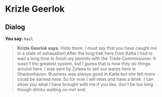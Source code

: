 # Krizle Geerlok


## Dialog

**You say:** `hail`



>**Krizle Geerlok says:** Hello there.  I must say that you have caught me in a state of exhaustion!  After the long trek here from Katta I had to wait a long time to finish my permits with the Trade Commissioner.  It wasn't the greatest system, but I guess that is how they do things around here.  I was sent by Zyleea to sell our wares here in Shadowhaven.  Business was always good in Katta but she felt more could be earned here.  So for now I will relax and have a drink.  I can show you what I have brought with me if you like, don't be too long though drinks waiting on me!
end
